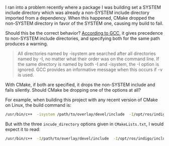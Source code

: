 I ran into a problem recently where a package I was building set a SYSTEM include directory which was already a non-SYSTEM include directory imported from a dependency. When this happened, CMake dropped the non-SYSTEM directory in favor of the SYSTEM one, causing my build to fail.

Should this be the correct behavior? [According to GCC](https://gcc.gnu.org/onlinedocs/cpp/System-Headers.html), it gives precedence to non-SYSTEM include directories, and specifying both for the same path produces a warning.

> All directories named by -isystem are searched after all directories named by -I, no matter what their order was on the command line. If the same directory is named by both -I and -isystem, the -I option is ignored. GCC provides an informative message when this occurs if -v is used.

With CMake, if both are specified, it drops the non-SYSTEM include and fails silently. Should CMake be dropping one of the options at all?

For example, when building this project with any recent version of CMake on Linux, the build command is:

```bash
/usr/bin/c++  -isystem /path/to/overlay/devel/include  -I/opt/ros/indigo/include  -o CMakeFiles/foo.dir/foo.cpp.o -c /home/jbohren/scratch/isystem/foo.cpp
```

But with the three `incude_directory` options given in `CMakeLists.txt`, I would expect it to read:

```bash
/usr/bin/c++  -I/path/to/overlay/devel/include  -I/opt/ros/indigo/include  -isystem /path/to/overlay/devel/include  -o CMakeFiles/foo.dir/foo.cpp.o -c /home/jbohren/scratch/isystem/foo.cpp
```
